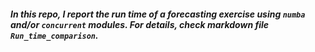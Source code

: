 ##### In this repo, I report the run time of a forecasting exercise using `numba` and/or `concurrent` modules. For details, check markdown file `Run_time_comparison`.
